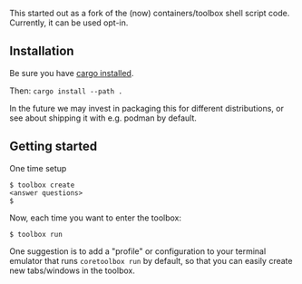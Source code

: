 This started out as a fork of the (now) containers/toolbox shell script
code.  Currently, it can be used opt-in.

Installation
---

Be sure you have [cargo installed](https://doc.rust-lang.org/cargo/getting-started/installation.html).

Then:
`cargo install --path .`

In the future we may invest in packaging this for different distributions, or
see about shipping it with e.g. podman by default.

Getting started
---

One time setup

```
$ toolbox create
<answer questions>
$
```

Now, each time you want to enter the toolbox:

```
$ toolbox run
```

One suggestion is to add a "profile" or configuration to your terminal
emulator that runs `coretoolbox run` by default, so that you can
easily create new tabs/windows in the toolbox.
